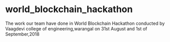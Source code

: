 # world_blockchain_hackathon
The work our team have done in World Blockchain Hackathon conducted by Vaagdevi college of engineering,warangal on 31st August and 1st of September,2018
